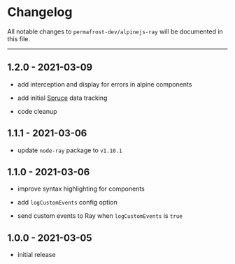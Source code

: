 # Changelog

All notable changes to `permafrost-dev/alpinejs-ray` will be documented in this file.

---

## 1.2.0 - 2021-03-09

- add interception and display for errors in alpine components

- add initial [Spruce](https://github.com/ryangjchandler/spruce) data tracking

- code cleanup

## 1.1.1 - 2021-03-06

- update `node-ray` package to `v1.10.1`

## 1.1.0 - 2021-03-06

- improve syntax highlighting for components

- add `logCustomEvents` config option

- send custom events to Ray when `logCustomEvents` is `true`

## 1.0.0 - 2021-03-05

- initial release
